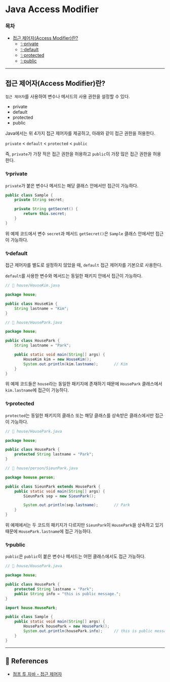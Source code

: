 # Java Access Modifier
### 목차
- [접근 제어자(Access Modifier)란?](#접근-제어자access-modifier란)
    - [✨private](#✨private)
    - [✨default](#✨default)
    - [✨protected](#✨protected)
    - [✨public](#✨public)
---

## 접근 제어자(Access Modifier)란?
`접근 제어자`를 사용하여 변수나 메서드의 사용 권한을 설정할 수 있다.

- private
- default
- protected
- public

Java에서는 위 4가지 접근 제어자를 제공하고, 아래와 같이 접근 권한을 허용한다.

`private` < `default` < `protected` < `public`

즉, `private`가 가장 적은 접근 권한을 허용하고 `public`이 가장 많은 접근 권한을 허용한다.

### ✨private
`private`가 붙은 변수나 메서드는 해당 클래스 안에서만 접근이 가능하다.

```java
public class Sample {
    private String secret;

    private String getSecret() {
        return this.secret;
    }
}
```
위 예제 코드에서 변수 `secret`과 메서드 `getSecret()`은 `Sample` 클래스 안에서만 접근이 가능하다.

### ✨default
접근 제어자를 별도로 설정하지 않았을 때, `default` 접근 제어자를 기본으로 사용한다.

`default`를 사용한 변수와 메서드는 동일한 패키지 안에서 접근이 가능하다.


```java
// 📄 house/HouseKim.java

package house;

public class HouseKim {
    String lastname = "Kim";
}
```
```java
// 📄 house/HousePark.java

package house;

public class HousePark {
    String lastname = "Park";

    public static void main(String[] args) {
        HouseKim kim = new HouseKim();
        System.out.println(kim.lastname);       // Kim
    }
}
```
위 예제 코드들은 `house`라는 동일한 패키지에 존재하기 때문에 `HousePark` 클래스에서 `kim.lastname`에 접근이 가능하다.

### ✨protected
`protected`는 동일한 패키지의 클래스 또는 해당 클래스를 상속받은 클래스에서만 접근이 가능하다.

```java
// 📄 house/HousePark.java

package house;

public class HousePark {
    protected String lastname = "Park";
}
```
```java
// 📄 house/person/SieunPark.java

package hoouse.person;

public class SieunPark extends HousePark {
    public static void main(String[] args) {
        SieunPark sep = new SieunPark();

        System.out.println(sep.lastname);       // Park
    }
}
```
위 예제에서는 두 코드의 패키지가 다르지만 `SieunPark`이 `HousePark`을 상속하고 있기 때문에 `HousePark.lastname`에 접근 가능하다.

### ✨public
`public`은 `public`이 붙은 변수나 메서드는 어떤 클래스에서도 접근 가능하다.

```java
// 📄 house/HousePark.java

package house;

public class HousePark {
    protected String lastname = "Park";
    public String info = "this is public message.";
}
```
```java
import house.HousePark;

public class Sample {
    public static void main(String[] args) {
        HousePark housePark = new HousePark();
        System.out.println(housePark.info);     // this is public message.
    }
}
```

-----
## 💎 References
- [점프 투 자바 - 접근 제어자](https://wikidocs.net/232)